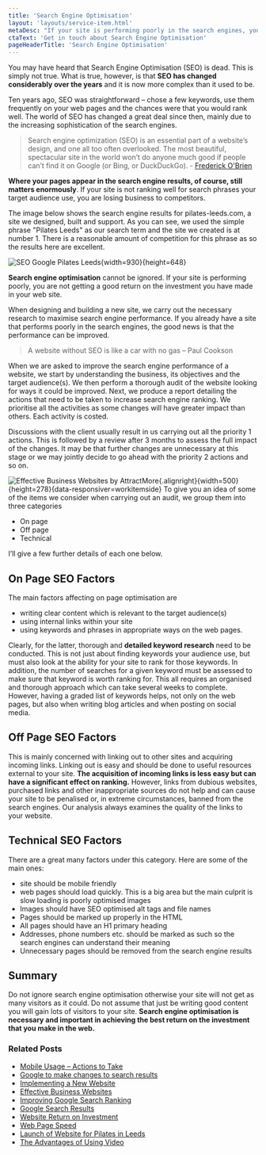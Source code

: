 ```yaml
---
title: 'Search Engine Optimisation'
layout: 'layouts/service-item.html'
metaDesc: "If your site is performing poorly in the search engines, you are not getting a good return on the investment you have made in your web site."
ctaText: 'Get in touch about Search Engine Optimisation'
pageHeaderTitle: 'Search Engine Optimisation'
---
```

You may have heard that Search Engine Optimisation (SEO) is dead. This is simply not true. What is true, however, is that **SEO has changed considerably over the years** and it is now more complex than it used to be.

Ten years ago, SEO was straightforward – chose a few keywords, use them frequently on your web pages and the chances were that you would rank well. The world of SEO has changed a great deal since then, mainly due to the increasing sophistication of the search engines.

> Search engine optimization (SEO) is an essential part of a website’s design, and one all too often overlooked. The most beautiful, spectacular site in the world won’t do anyone much good if people can’t find it on Google (or Bing, or DuckDuckGo). - [Frederick O'Brien](https://www.smashingmagazine.com/search-engine-optimization-checklist/)

**Where your pages appear in the search engine results, of course, still matters enormously**. If your site is not ranking well for search phrases your target audience use, you are losing business to competitors.

The image below shows the search engine results for pilates-leeds.com, a site we designed, built and support. As you can see, we used the simple phrase "Pilates Leeds" as our search term and the site we created is at number 1. There is a  reasonable amount of competition for this phrase as so the results here are excellent.

![SEO Google Pilates Leeds](/optim/services/pilates-leeds-google-results.jpg){width=930}{height=648}

**Search engine optimisation** cannot be ignored. If your site is performing poorly, you are not getting a good return on the investment you have made in your web site.

When designing and building a new site, we carry out the necessary research to maximise search engine performance. If you already have a site that performs poorly in the search engines, the good news is that the performance can be improved.

>    A website without SEO is like a car with no gas – Paul Cookson

When we are asked to improve the search engine performance of a website, we start by understanding the business, its objectives and the target audience(s). We then perform a thorough audit of the website looking for ways it could be improved. Next, we produce a report detailing the actions that need to be taken to increase search engine ranking. We prioritise all the activities as some changes will have greater impact than others. Each activity is costed.

Discussions with the client usually result in us carrying out all the priority 1 actions. This is followed by a review after 3 months to assess the full impact of the changes. It may be that further changes are unnecessary at this stage or we may jointly decide to go ahead with the priority 2 actions and so on.

![Effective Business Websites by AttractMore](/optim/services/effective-business-websites.jpg){.alignright}{width=500}{height=278}{data-responsiver=workitemside}
To give you an idea of some of the items we consider when carrying out an audit, we group them into three categories

*    On page
*    Off page
*    Technical

I’ll give a few further details of each one below.

## On Page SEO Factors

The main factors affecting on page optimisation are

*    writing clear content which is relevant to the target audience(s)
*    using internal links within your site
*    using keywords and phrases in appropriate ways on the web pages.

Clearly, for the latter, thorough and **detailed keyword research** need to be conducted. This is not just about finding keywords your audience use, but must also look at the ability for your site to rank for those keywords. In addition, the number of searches for a given keyword must be assessed to make sure that keyword is worth ranking for. This all requires an organised and thorough approach which can take several weeks to complete. However, having a graded list of keywords helps, not only on the web pages, but also when writing blog articles and when posting on social media.

## Off Page SEO Factors

This is mainly concerned with linking out to other sites and acquiring incoming links. Linking out is easy and should be done to useful resources external to your site. **The acquisition of incoming links is less easy but can have a significant effect on ranking.** However, links from dubious websites, purchased links and other inappropriate sources do not help and can cause your site to be penalised or, in extreme circumstances, banned from the search engines. Our analysis always examines the quality of the links to your website.

## Technical SEO Factors

There are a great many factors under this category. Here are some of the main ones:

*    site should be mobile friendly
*    web pages should load quickly. This is a big area but the main culprit is slow loading is poorly optimised images
*    Images should have SEO optimised alt tags and file names
*    Pages should be marked up properly in the HTML
*    All pages should have an H1 primary heading
*    Addresses, phone numbers etc. should be marked as such so the search engines can understand their meaning
*    Unnecessary pages should be removed from the search engine results

## Summary

Do not ignore search engine optimisation otherwise your site will not get as many visitors as it could. Do not assume that just be writing good content you will gain lots of visitors to your site. **Search engine optimisation is necessary and important in achieving the best return on the investment that you make in the web.**
### Related Posts

*    [Mobile Usage – Actions to Take](/blog/mobile-usage-actions-to-take/)
*    [Google to make changes to search results](/blog/google-to-make-changes-to-search-results/)
*    [Implementing a New Website](/blog/implementing-a-new-website/)
*    [Effective Business Websites](/blog/effective-business-websites/)
*    [Improving Google Search Ranking](/blog/improving-google-search-ranking/)
*    [Google Search Results](/blog/google-search-results/)
*    [Website Return on Investment](/blog/website-return-on-investment/)
*    [Web Page Speed](/blog/web-page-speed/)
*    [Launch of Website for Pilates in Leeds](/blog/launch-of-website-for-pilates-in-leeds/)
*    [The Advantages of Using Video](/blog/the-advantages-of-using-video/)
